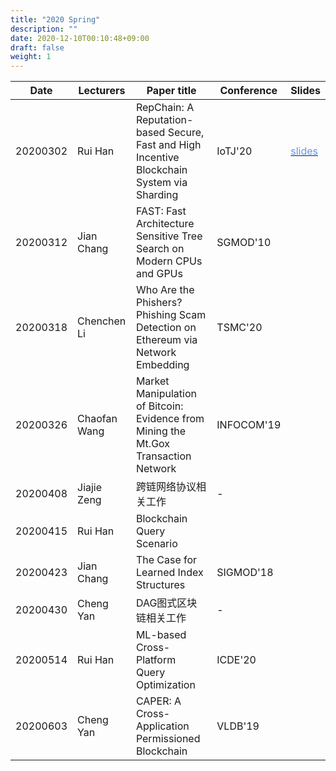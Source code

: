 ```yaml
---
title: "2020 Spring"
description: ""
date: 2020-12-10T00:10:48+09:00
draft: false
weight: 1
---
```




| Date     | Lecturers    | Paper title                                                  | Conference | Slides                                                       |
| -------- | ------------ | ------------------------------------------------------------ | ---------- | ------------------------------------------------------------ |
| 20200302 | Rui Han      | RepChain: A Reputation-based Secure, Fast and High Incentive Blockchain System via Sharding | IoTJ'20    | [<font color=CornflowerBlue>slides</font>](https://https://gitee.com/junpni/bcts-resource/blob/master/pdf/slide2020/%E3%80%9020200302%E9%9F%A9%E7%9D%BF-%E3%80%91RepChain.pptx) |
| 20200312 | Jian Chang   | FAST: Fast Architecture Sensitive Tree Search on Modern CPUs and GPUs | SGMOD'10   |                                                              |
| 20200318 | Chenchen Li  | Who Are the Phishers?  Phishing Scam Detection on Ethereum via Network Embedding | TSMC'20    |                                                              |
| 20200326 | Chaofan Wang | Market Manipulation of Bitcoin: Evidence from Mining the Mt.Gox Transaction Network | INFOCOM'19 |                                                              |
| 20200408 | Jiajie Zeng  | 跨链网络协议相关工作                                         | -          |                                                              |
| 20200415 | Rui Han      | Blockchain Query Scenario                                    |            |                                                              |
| 20200423 | Jian Chang   | The Case for Learned Index Structures                        | SIGMOD'18  |                                                              |
| 20200430 | Cheng Yan    | DAG图式区块链相关工作                                        | -          |                                                              |
| 20200514 | Rui Han      | ML-based Cross-Platform Query Optimization                   | ICDE'20    |                                                              |
| 20200603 | Cheng Yan    | CAPER: A Cross-Application Permissioned Blockchain           | VLDB'19    |                                                              |

